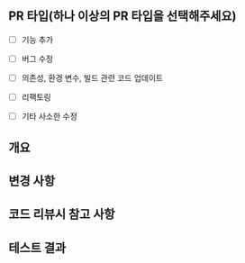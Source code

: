 ## PR 타입(하나 이상의 PR 타입을 선택해주세요)


- [ ] 기능 추가
- [ ] 버그 수정
- [ ] 의존성, 환경 변수, 빌드 관련 코드 업데이트
- [ ] 리팩토링
- [ ] 기타 사소한 수정


## 개요


## 변경 사항


## 코드 리뷰시 참고 사항


## 테스트 결과

